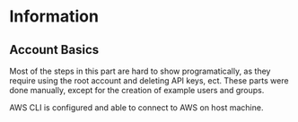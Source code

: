 # Information
## Account Basics

Most of the steps in this part are hard to show programatically, as they require using the root account and deleting API keys, ect. These parts were done manually, except for the creation of example users and groups.

AWS CLI is configured and able to connect to AWS on host machine.